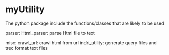 # myUtility
The python package include the functions/classes that are likely to be used

parser: 
    Html_parser: parse Html file to text


misc:
    crawl_url: crawl html from url
    indri_utility: generate query files and trec format text files